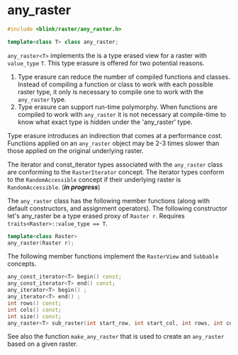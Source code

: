 # any_raster
```cpp
#include <blink/raster/any_raster.h>
```
```cpp
template<class T> class any_raster;
```

`any_raster<T>` implements the is a type erased view for a raster with `value_type` `T`. This type erasure is offered for two potential reasons. 
1. Type erasure can reduce the number of compiled functions and classes. Instead of compiling a function or class to work with each possible raster type, it only is necessary to compile one to work with the `any_raster` type. 
2. Type erasure can support run-time polymorphy. When functions are compiled to work with `any_raster` it is not necessary at compile-time to know what exact type is hidden under the 'any_raster' type.

Type erasure introduces an indirection that comes at a performance cost. Functions applied on an `any_raster` object may be 2-3 times slower than those applied on the original underlying raster.

The iterator and const_iterator types associated with the  `any_raster` class are conforming to the `RasterIterator` concept. The iterator types conform to the `RandomAccessible` concept if their underlying raster is `RandomAccessible`. (***in progress***)

The `any_raster` class has the following member functions (along with default constructors, and assignment operators).
The following constructor let's any_raster be a type erased proxy of `Raster r`. Requires `traits<Raster>::value_type == T`.

```cpp  
template<class Raster>
any_raster(Raster r);
```
The following member functions implement the `RasterView` and `Subbable` concepts.
```cpp
any_const_iterator<T> begin() const;
any_const_iterator<T> end() const;
any_iterator<T> begin() ;
any_iterator<T> end() ;
int rows() const;
int cols() const;
int size() const;
any_raster<T> sub_raster(int start_row, int start_col, int rows, int cols) const;
```
See also the function `make_any_raster` that is used to create an `any_raster` based on a given raster.

